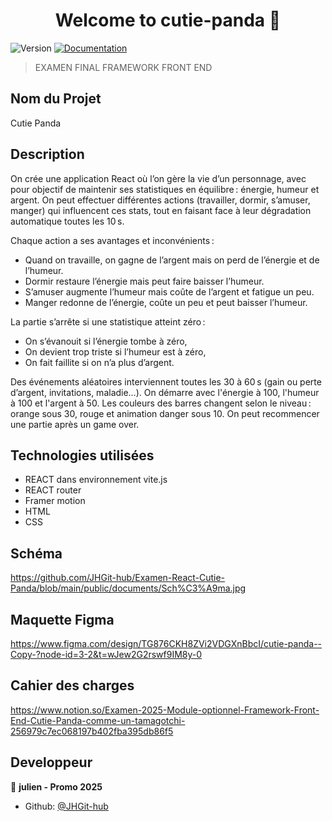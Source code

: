 <h1 align="center">Welcome to cutie-panda 👋</h1>
<p>
  <img alt="Version" src="https://img.shields.io/badge/version-1.0-blue.svg?cacheSeconds=2592000" />
  <a href="https://www.figma.com/design/TG876CKH8ZVi2VDGXnBbcI/cutie-panda--Copy-?node-id=3-2&t=wJew2G2rswf9IM8y-0" target="_blank">
    <img alt="Documentation" src="https://img.shields.io/badge/documentation-yes-brightgreen.svg" />
  </a>
</p>

> EXAMEN FINAL FRAMEWORK FRONT END
## Nom du Projet

Cutie Panda

## Description

On crée une application React où l’on gère la vie d’un personnage, avec pour objectif de maintenir ses statistiques en équilibre : énergie, humeur et argent. On peut effectuer différentes actions (travailler, dormir, s’amuser, manger) qui influencent ces stats, tout en faisant face à leur dégradation automatique toutes les 10 s.

Chaque action a ses avantages et inconvénients :

- Quand on travaille, on gagne de l’argent mais on perd de l’énergie et de l’humeur.
- Dormir restaure l’énergie mais peut faire baisser l’humeur.
- S’amuser augmente l’humeur mais coûte de l’argent et fatigue un peu.
- Manger redonne de l’énergie, coûte un peu et peut baisser l’humeur.

La partie s’arrête si une statistique atteint zéro :

- On s’évanouit si l’énergie tombe à zéro,
- On devient trop triste si l’humeur est à zéro,
- On fait faillite si on n’a plus d’argent.

Des événements aléatoires interviennent toutes les 30 à 60 s (gain ou perte d’argent, invitations, maladie…). On démarre avec l'énergie à 100, l'humeur à 100 et l'argent à 50. Les couleurs des barres changent selon le niveau : orange sous 30, rouge et animation danger sous 10. On peut recommencer une partie après un game over.

## Technologies utilisées

- REACT dans environnement vite.js
- REACT router
- Framer motion
- HTML
- CSS

## Schéma
https://github.com/JHGit-hub/Examen-React-Cutie-Panda/blob/main/public/documents/Sch%C3%A9ma.jpg

## Maquette Figma
https://www.figma.com/design/TG876CKH8ZVi2VDGXnBbcI/cutie-panda--Copy-?node-id=3-2&t=wJew2G2rswf9IM8y-0

## Cahier des charges
https://www.notion.so/Examen-2025-Module-optionnel-Framework-Front-End-Cutie-Panda-comme-un-tamagotchi-256979c7ec068197b402fba395db86f5

## Developpeur

👤 **julien - Promo 2025**

* Github: [@JHGit-hub](https://github.com/JHGit-hub)
